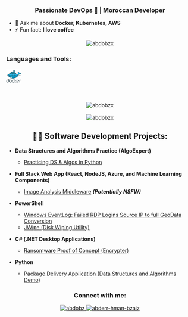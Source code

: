 <h3 align="center">Passionate DevOps 🚀 | Moroccan Developer</h3>

- 💬 Ask me about **Docker, Kubernetes, AWS**
- ⚡ Fun fact: **I love coffee**

<p align="center">
  <img src="https://github-profile-trophy.vercel.app/?username=abdobzx&column=-1&theme=dark_lover" alt="abdobzx" />
</p>

<h3 align="left">Languages and Tools:</h3>

<div align="left" style="display: flex; gap: 10px;">
  <a href="https://www.docker.com/" target="_blank" rel="noreferrer">
    <img src="https://raw.githubusercontent.com/devicons/devicon/master/icons/docker/docker-original-wordmark.svg" alt="docker" width="40" height="40"/>
  </a>
  <!-- Add other icons similarly -->
</div>

<p>&nbsp;</p>

<p align="center">
  <img align="center" src="https://github-readme-stats.vercel.app/api?username=abdobzx&show_icons=true&theme=radical&locale=en" alt="abdobzx" />
</p>

<p align="center">
  <img align="center" src="https://github-readme-stats.vercel.app/api/top-langs?username=abdobzx&show_icons=true&theme=radical&locale=en&layout=compact" alt="abdobzx" />
</p>

<h2 align="center">👨‍💻 Software Development Projects:</h2>

- <b>Data Structures and Algorithms Practice (AlgoExpert)</b>
  - [Practicing DS & Algos in Python](https://github.com/abdobzx/Algorithms)

- <b>Full Stack Web App (React, NodeJS, Azure, and Machine Learning Components)</b>
  - [Image Analysis Middleware](https://github.com/abdobzx/Tourisme-application) <b><i>(Potentially NSFW)</b></i>

- <b>PowerShell</b>
  - [Windows EventLog: Failed RDP Logins Source IP to full GeoData Conversion](https://github.com/joshmadakor1/Sentinel-Lab)
  - [JWipe (Disk Wiping Utility)](https://github.com/joshmadakor1/Jwipe.PowerShell)
  <!-- Add other PowerShell projects similarly -->

- <b>C# (.NET Desktop Applications)</b>
  - [Ransomware Proof of Concept (Encrypter)](https://github.com/joshmadakor1/EncrypterPOC)
  <!-- Add other C# projects similarly -->

- <b>Python</b>
  - [Package Delivery Application (Data Structures and Algorithms Demo)](https://github.com/joshmadakor1/Package-Delivery-Pathfinding-Algorithm)

<h3 align="center">Connect with me:</h3>

<p align="center">
  <a href="https://linkedin.com/in/abdobz" target="_blank">
    <img src="https://raw.githubusercontent.com/rahuldkjain/github-profile-readme-generator/master/src/images/icons/Social/linked-in-alt.svg" alt="abdobz" height="30" width="40" />
  </a>
  <a href="https://stackoverflow.com/users/abderr-hman-bzaiz" target="_blank">
    <img src="https://raw.githubusercontent.com/rahuldkjain/github-profile-readme-generator/master/src/images/icons/Social/stack-overflow.svg" alt="abderr-hman-bzaiz" height="30" width="40" />
  </a>
</p>
